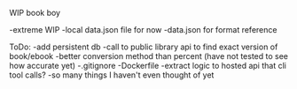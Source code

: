 WIP
book boy

-extreme WIP
-local data.json file for now 
-data.json for format reference

ToDo:
-add persistent db
-call to public library api to find exact version of book/ebook 
-better conversion method than percent (have not tested to see how accurate yet)
-.gitignore
-Dockerfile
-extract logic to hosted api that cli tool calls?
-so many things I haven't even thought of yet